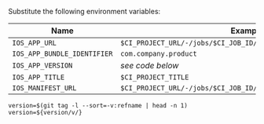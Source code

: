 
Substitute the following environment variables:

| Name | Example |
| --- | --- |
| `IOS_APP_URL` | `$CI_PROJECT_URL/-/jobs/$CI_JOB_ID/artifacts/file/build.ipa` |
| `IOS_APP_BUNDLE_IDENTIFIER` | `com.company.product` |
| `IOS_APP_VERSION` | *see code below* |
| `IOS_APP_TITLE` | `$CI_PROJECT_TITLE` |
| `IOS_MANIFEST_URL` | `$CI_PROJECT_URL/-/jobs/$CI_JOB_ID/artifacts/file/manifest.plist` |

```
version=$(git tag -l --sort=-v:refname | head -n 1)
version=${version/v/}
```
